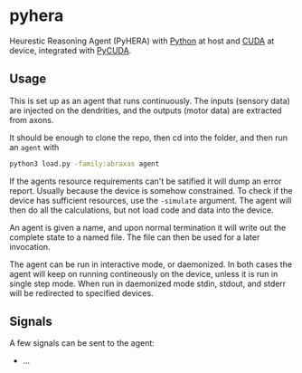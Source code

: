 # pyhera

Heurestic Reasoning Agent (PyHERA) with [Python](https://en.wikipedia.org/wiki/Python_(programming_language)) at host and [CUDA](https://en.wikipedia.org/wiki/CUDA) at device, integrated with [PyCUDA](https://documen.tician.de/pycuda/).

## Usage

This is set up as an agent that runs continuously. The inputs (sensory data) are injected on the dendrities, and the outputs (motor data) are extracted from axons.

It should be enough to clone the repo, then cd into the folder, and then run an `agent` with

```bash
python3 load.py -family:abraxas agent
```

If the agents resource requirements can't be satified it will dump an error report. Usually because the device is somehow constrained. To check if the device has sufficient resources, use the `-simulate` argument. The agent will then do all the calculations, but not load code and data into the device.

An agent is given a name, and upon normal termination it will write out the complete state to a named file. The file can then be used for a later invocation.

The agent can be run in interactive mode, or daemonized. In both cases the agent will keep on running contineously on the device, unless it is run in single step mode. When run in daemonized mode stdin, stdout, and stderr will be redirected to specified devices.

## Signals

A few signals can be sent to the agent:

  * …
